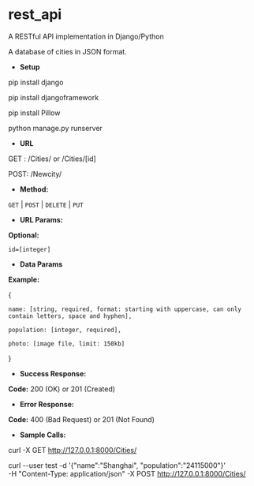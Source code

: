 # rest_api
A RESTful API implementation in Django/Python

A database of cities in JSON format.

* **Setup**

pip install django

pip install djangoframework

pip install Pillow

python manage.py runserver

* **URL**

GET : /Cities/ or /Cities/[id]

POST: /Newcity/

* **Method:**

`GET` | `POST` | `DELETE` | `PUT`

* **URL Params:**

**Optional:**
 
`id=[integer]`

* **Data Params**

**Example:**

{

    name: [string, required, format: starting with uppercase, can only contain letters, space and hyphen],
    
    population: [integer, required],
    
    photo: [image file, limit: 150kb]
    
}

* **Success Response:**

**Code:** 200 (OK) or 201 (Created)

* **Error Response:**

**Code:** 400 (Bad Request) or 201 (Not Found)

* **Sample Calls:**

curl -X GET http://127.0.0.1:8000/Cities/

curl --user test -d '{"name":"Shanghai", "population":"24115000"}' \
-H "Content-Type: application/json" -X POST http://127.0.0.1:8000/Cities/
